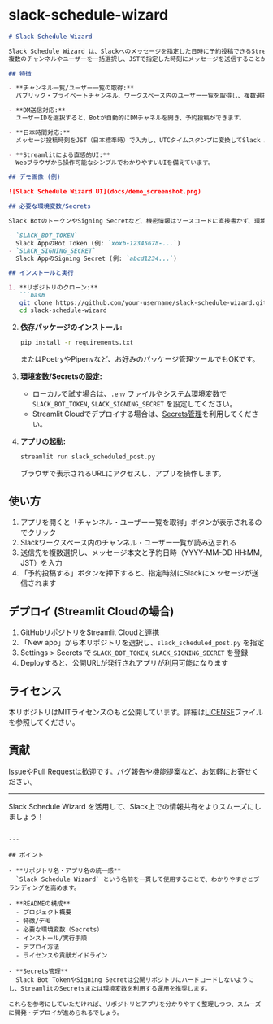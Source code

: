 # slack-schedule-wizard

```md
# Slack Schedule Wizard

Slack Schedule Wizard は、Slackへのメッセージを指定した日時に予約投稿できるStreamlitアプリです。  
複数のチャンネルやユーザーを一括選択し、JSTで指定した時刻にメッセージを送信することが可能です。

## 特徴

- **チャンネル一覧/ユーザー一覧の取得:**  
  パブリック・プライベートチャンネル、ワークスペース内のユーザー一覧を取得し、複数選択して予約投稿先を指定できます。

- **DM送信対応:**  
  ユーザーIDを選択すると、Botが自動的にDMチャネルを開き、予約投稿ができます。

- **日本時間対応:**  
  メッセージ投稿時刻をJST（日本標準時）で入力し、UTCタイムスタンプに変換してSlack APIへ送信します。

- **Streamlitによる直感的UI:**  
  Webブラウザから操作可能なシンプルでわかりやすいUIを備えています。

## デモ画像 (例)

![Slack Schedule Wizard UI](docs/demo_screenshot.png)

## 必要な環境変数/Secrets

Slack BotのトークンやSigning Secretなど、機密情報はソースコードに直接書かず、環境変数またはStreamlitの[Secrets](https://docs.streamlit.io/streamlit-cloud/get-started/deploy-an-app/connect-to-data-sources/secrets-management)機能で管理してください。

- `SLACK_BOT_TOKEN`  
  Slack AppのBot Token (例: `xoxb-12345678-...`)
- `SLACK_SIGNING_SECRET`  
  Slack AppのSigning Secret (例: `abcd1234...`)

## インストールと実行

1. **リポジトリのクローン:**
   ```bash
   git clone https://github.com/your-username/slack-schedule-wizard.git
   cd slack-schedule-wizard
   ```

2. **依存パッケージのインストール:**
   ```bash
   pip install -r requirements.txt
   ```
   またはPoetryやPipenvなど、お好みのパッケージ管理ツールでもOKです。

3. **環境変数/Secretsの設定:**
   - ローカルで試す場合は、`.env` ファイルやシステム環境変数で `SLACK_BOT_TOKEN`, `SLACK_SIGNING_SECRET` を設定してください。  
   - Streamlit Cloudでデプロイする場合は、[Secrets管理](https://docs.streamlit.io/streamlit-cloud/get-started/deploy-an-app/connect-to-data-sources/secrets-management)を利用してください。

4. **アプリの起動:**
   ```bash
   streamlit run slack_scheduled_post.py
   ```
   ブラウザで表示されるURLにアクセスし、アプリを操作します。

## 使い方

1. アプリを開くと「チャンネル・ユーザー一覧を取得」ボタンが表示されるのでクリック  
2. Slackワークスペース内のチャンネル・ユーザー一覧が読み込まれる  
3. 送信先を複数選択し、メッセージ本文と予約日時（YYYY-MM-DD HH:MM, JST）を入力  
4. 「予約投稿する」ボタンを押下すると、指定時刻にSlackにメッセージが送信されます

## デプロイ (Streamlit Cloudの場合)

1. GitHubリポジトリをStreamlit Cloudと連携
2. 「New app」から本リポジトリを選択し、`slack_scheduled_post.py` を指定
3. Settings > Secrets で `SLACK_BOT_TOKEN`, `SLACK_SIGNING_SECRET` を登録
4. Deployすると、公開URLが発行されアプリが利用可能になります

## ライセンス

本リポジトリはMITライセンスのもと公開しています。詳細は[LICENSE](LICENSE)ファイルを参照してください。

## 貢献

IssueやPull Requestは歓迎です。バグ報告や機能提案など、お気軽にお寄せください。

---

Slack Schedule Wizard を活用して、Slack上での情報共有をよりスムーズにしましょう！
```

---

## ポイント

- **リポジトリ名・アプリ名の統一感**  
  `Slack Schedule Wizard` という名前を一貫して使用することで、わかりやすさとブランディングを高めます。

- **READMEの構成**  
  - プロジェクト概要  
  - 特徴/デモ  
  - 必要な環境変数（Secrets）  
  - インストール/実行手順  
  - デプロイ方法  
  - ライセンスや貢献ガイドライン

- **Secrets管理**  
  Slack Bot TokenやSigning Secretは公開リポジトリにハードコードしないようにし、StreamlitのSecretsまたは環境変数を利用する運用を推奨します。

これらを参考にしていただければ、リポジトリとアプリを分かりやすく整理しつつ、スムーズに開発・デプロイが進められるでしょう。  
